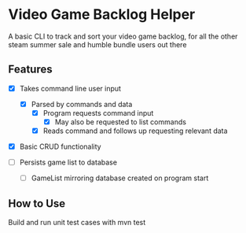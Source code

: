 # Video Game Backlog Helper

A basic CLI to track and sort your video game backlog, for all the other steam summer sale and humble bundle users out there

## Features

- [x] Takes command line user input
  - [x] Parsed by commands and data
    - [x] Program requests command input
      - [x] May also be requested to list commands
    - [x] Reads command and follows up requesting relevant data

- [x] Basic CRUD functionality

- [ ] Persists game list to database
  - [ ] GameList mirroring database created on program start

## How to Use

Build and run unit test cases with mvn test
